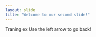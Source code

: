 ```yaml
---
layout: slide
title: "Welcome to our second slide!"
---
```

Traning ex
Use the left arrow to go back!

